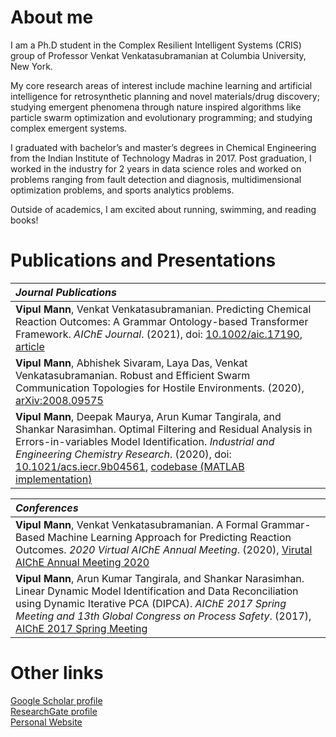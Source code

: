 # About me
I am a Ph.D student in the Complex Resilient Intelligent Systems (CRIS) group of Professor Venkat Venkatasubramanian at Columbia University, New York.

My core research areas of interest include machine learning and artificial intelligence for retrosynthetic planning and novel materials/drug discovery; studying emergent phenomena through nature inspired algorithms like particle swarm optimization and evolutionary programming; and studying complex emergent systems.

I graduated with bachelor’s and master’s degrees in Chemical Engineering from the Indian Institute of Technology Madras in 2017. Post graduation, I worked in the industry for 2 years in data science roles and worked on problems ranging from fault detection and diagnosis, multidimensional optimization problems, and sports analytics problems.

Outside of academics, I am excited about running, swimming, and reading books!


# Publications and Presentations

|_Journal Publications_|
|:-|
|**Vipul Mann**, Venkat Venkatasubramanian. Predicting Chemical Reaction Outcomes: A Grammar Ontology-based Transformer Framework. _AIChE Journal_. (2021), doi: [10.1002/aic.17190](https://doi.org/10.1002/aic.17190), [article](/files/16992231.pdf) |
|**Vipul Mann**, Abhishek Sivaram, Laya Das, Venkat Venkatasubramanian. Robust and Efficient Swarm Communication Topologies for Hostile Environments. (2020), [arXiv:2008.09575](https://arxiv.org/abs/2008.09575) |
|**Vipul Mann**, Deepak Maurya, Arun Kumar Tangirala, and Shankar Narasimhan. Optimal Filtering and Residual Analysis in Errors-in-variables Model Identification. _Industrial and Engineering Chemistry Research_. (2020), doi: [10.1021/acs.iecr.9b04561](https://pubs.acs.org/doi/10.1021/acs.iecr.9b04561), [codebase (MATLAB implementation)](https://github.com/vupil/Optimal-Filtering-EIV-DIPCA)

|_Conferences_|
|:-|
|**Vipul Mann**, Venkat Venkatasubramanian. A Formal Grammar-Based Machine Learning Approach for Predicting Reaction Outcomes. _2020 Virtual AIChE Annual Meeting_. (2020), [Virutal AIChE Annual Meeting 2020](https://aiche.confex.com/aiche/2020/meetingapp.cgi/Paper/605838) |
|**Vipul Mann**, Arun Kumar Tangirala, and Shankar Narasimhan. Linear Dynamic Model Identification and Data Reconciliation using Dynamic Iterative PCA (DIPCA). _AIChE 2017 Spring Meeting and 13th Global Congress on Process Safety_. (2017), [AIChE 2017 Spring Meeting](https://aiche.confex.com/aiche/s17/webprogram/Paper481511.html) |


# Other links
[Google Scholar profile](https://scholar.google.com/citations?user=BtgjFdAAAAAJ&hl=en)  
[ResearchGate profile](https://www.researchgate.net/profile/Vipul_Mann2)  
[Personal Website](https://vupil.github.io/)
